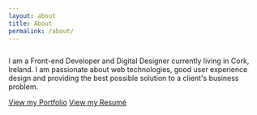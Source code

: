 ```yaml
---
layout: about
title: About
permalink: /about/
---
```

<img src="{{ site_url }}/assets/about-me.jpg" alt="">

I am a Front-end Developer and Digital Designer currently living in Cork, Ireland.  I am passionate about web technologies, good user experience design and providing the best possible solution to a client's business problem.

<a class="button primary-cta" href="#">View my Portfolio</a>
<a class="button primary-cta" href="{ site.resume_url }}">View my Resumé</a>


